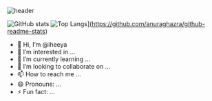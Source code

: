 ![header](https://capsule-render.vercel.app/api?type=wave&color=auto&text=DAHEECHOI)

![GitHub stats](https://github-readme-stats.vercel.app/api?username=iheeya&show_icons=true&theme=radical)
![Top Langs](https://github-readme-stats.vercel.app/api/top-langs/?username=iheeya)](https://github.com/anuraghazra/github-readme-stats)

- 👋 Hi, I’m @iheeya
- 👀 I’m interested in ...
- 🌱 I’m currently learning ...
- 💞️ I’m looking to collaborate on ...
- 📫 How to reach me ...
- 😄 Pronouns: ...
- ⚡ Fun fact: ...

<!---
iheeya/iheeya is a ✨ special ✨ repository because its `README.md` (this file) appears on your GitHub profile.
You can click the Preview link to take a look at your changes.
--->
